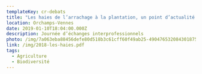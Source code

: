```yaml
---
templateKey: cr-debats
title: "Les haies de l’arrachage à la plantation, un point d’actualité "
location: Orchamps-Vennes
date: 2019-01-10T18:04:00.000Z
description: Journée d’échanges interprofessionnels
photo: /img/7a063eba88456defe80d518b3c61cff60f49ab25-4904765320843018752164851486811420384296960n.jpeg
link: /img/2018-les-haies.pdf
tags:
  - Agriculture
  - Biodiversité
---
```

